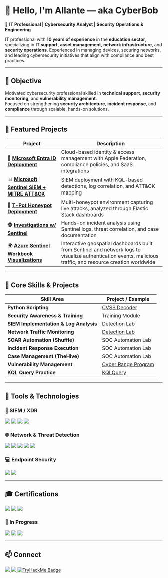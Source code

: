 # 👋 Hello, I'm Allante — aka **CyberBob**

💼 **IT Professional | Cybersecurity Analyst | Security Operations & Engineering**

IT professional with **10 years of experience** in the **education sector**, specializing in **IT support**, **asset management**, **network infrastructure**, and **security operations**. Experienced in managing devices, securing networks, and leading cybersecurity initiatives that align with compliance and best practices.

---

## 🎯 Objective  
Motivated cybersecurity professional skilled in **technical support**, **security monitoring**, and **vulnerability management**.  
Focused on strengthening **security architecture**, **incident response**, and **compliance** through scalable, hands-on solutions.

---

## 🌟 Featured Projects

| Project | Description |
|--------|-------------|
| 🔐 [**Microsoft Entra ID Deployment**](https://github.com/CyberAllante/Entra) | Cloud-based identity & access management with Apple Federation, compliance policies, and SaaS integrations |
| 📊 [**Microsoft Sentinel SIEM + MITRE ATT&CK**](https://github.com/CyberAllante/Sentinel) | SIEM deployment with KQL-based detections, log correlation, and ATT&CK mapping |
| 🧠 [**T-Pot Honeypot Deployment**](https://github.com/CyberAllante/HoneyPot) | Multi-honeypot environment capturing live attacks, analyzed through Elastic Stack dashboards |
| 🕵️ [**Investigations w/ Sentinel**](https://www.notion.so/Investigations-W-Sentinel-27b69274e526801c88e3f8b7f976c62d?source=copy_link) | Hands-on incident analysis using Sentinel logs, threat correlation, and case documentation |
| 🌍 [**Azure Sentinel Workbook Visualizations**](https://github.com/CyberAllante/Visualizations) | Interactive geospatial dashboards built from Sentinel and network logs to visualize authentication events, malicious traffic, and resource creation worldwide |

---

## 🧠 Core Skills & Projects

| Skill Area | Project / Example |
|-------------|------------------|
| **Python Scripting** | [CVSS Decoder](https://github.com/CyberAllante/CVSS-Decoder) |
| **Security Awareness & Training** | Training Module |
| **SIEM Implementation & Log Analysis** | [Detection Lab](https://github.com/CyberAllante/Detection-Lab) |
| **Network Traffic Monitoring** | [Detection Lab](https://github.com/CyberAllante/Detection-Lab) |
| **SOAR Automation (Shuffle)** | SOC Automation Lab |
| **Incident Response Execution** | SOC Automation Lab |
| **Case Management (TheHive)** | SOC Automation Lab |
| **Vulnerability Management** | [Cyber Range Program](https://github.com/CyberAllante/cyberrange) |
| **KQL Query Practice** | [KQLQuery](https://github.com/CyberAllante/KQLQuery) |

---

## 🧰 Tools & Technologies

### 🧠 SIEM / XDR  
<div>
<img src="https://img.shields.io/badge/-Microsoft_Sentinel-5C2D91?&style=for-the-badge&logo=Microsoft%20Azure&logoColor=white" />
<img src="https://img.shields.io/badge/-Splunk-000000?&style=for-the-badge&logo=Splunk&logoColor=white" />
<img src="https://img.shields.io/badge/-Elastic_Stack-005571?&style=for-the-badge&logo=Elastic&logoColor=white" />
<img src="https://img.shields.io/badge/-Wazuh-02569B?&style=for-the-badge&logo=ElasticStack&logoColor=white" />
</div>

### 🌐 Network & Threat Detection  
<div>
<img src="https://img.shields.io/badge/-Wireshark-1679A7?&style=for-the-badge&logo=Wireshark&logoColor=white" />
<img src="https://img.shields.io/badge/-Suricata-EF3B2D?&style=for-the-badge&logo=Suricata&logoColor=white" />
<img src="https://img.shields.io/badge/-Burp_Suite-F77F00?&style=for-the-badge&logo=Burp%20Suite&logoColor=white" />
<img src="https://img.shields.io/badge/-Metasploit-008080?&style=for-the-badge&logo=Metasploit&logoColor=white" />
<img src="https://img.shields.io/badge/-Hydra-FF6347?&style=for-the-badge&logo=Hydra&logoColor=white" />
</div>

### 💻 Endpoint Security  
<div>
<img src="https://img.shields.io/badge/-Microsoft_Defender_for_Endpoint-00A4EF?&style=for-the-badge&logo=Microsoft&logoColor=white" />
<img src="https://img.shields.io/badge/-Velociraptor-4B275F?&style=for-the-badge&logo=Velociraptor&logoColor=white" />
</div>

---

## 🎓 Certifications

<div>
<img src="https://img.shields.io/badge/-ISC2_CC-000080?style=for-the-badge&logo=ISC2&logoColor=white" />
<img src="https://img.shields.io/badge/-CompTIA_CySA%2B-006400?style=for-the-badge&logo=CompTIA&logoColor=white" />
<img src="https://img.shields.io/badge/-CompTIA_PenTest%2B-FF4500?style=for-the-badge&logo=CompTIA&logoColor=white" />
</div>

### 📘 In Progress
<div>
<img src="https://img.shields.io/badge/-AWS_Cloud_Practitioner-FF9900?style=for-the-badge&logo=Amazon%20AWS&logoColor=white" />
<img src="https://img.shields.io/badge/-Splunk_Core_Certified_User-2F4F4F?style=for-the-badge&logo=Splunk&logoColor=white" />
<img src="https://img.shields.io/badge/-CompTIA_Security%2B-0078D4?style=for-the-badge&logo=CompTIA&logoColor=white" />
</div>

---

## 📫 Connect

<a href="https://www.linkedin.com/in/allantejohnsond/">
    <img src="https://img.shields.io/badge/-Follow%20me%20on%20LinkedIn-0072b1?&style=for-the-badge&logo=linkedin&logoColor=white" />
</a>
<a href="https://app.letsdefend.io/user/cyberbob">
    <img src="https://img.shields.io/badge/Let's_Defend-1589FF?style=for-the-badge&logo=security&logoColor=white" />
</a>
<a href="https://tryhackme.com/p/CyberBobby">
    <img src="https://tryhackme-badges.s3.amazonaws.com/CyberBobby.png" alt="TryHackMe Badge" />
</a>

